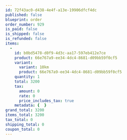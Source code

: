 ```yaml
---
id: 72f43ac0-d438-4e4f-a13e-19906dfcf4dc
published: false
blueprint: order
order_number: 929
is_paid: false
is_shipped: false
is_refunded: false
items:
  -
    id: b0bd5478-d0f9-4d3c-aa17-597eb412e7ce
    product: 66e767a9-ee34-4dc4-8681-d09bb59f0cf5
    variant:
      variant: 10km
      product: 66e767a9-ee34-4dc4-8681-d09bb59f0cf5
    quantity: 1
    total: 3200
    tax:
      amount: 0
      rate: 0
      price_includes_tax: true
    metadata: {  }
grand_total: 3200
items_total: 3200
tax_total: 0
shipping_total: 0
coupon_total: 0
---
```

